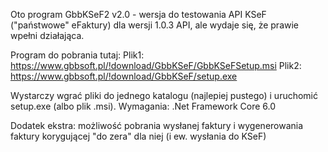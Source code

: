 ﻿Oto program GbbKSeF2 v2.0 - wersja do testowania API KSeF ("państwowe" eFaktury) dla wersji 1.0.3 API, ale wydaje się, że prawie wpełni działająca.

Program do pobrania tutaj:
Plik1: https://www.gbbsoft.pl/!download/GbbKSeF/GbbKSeFSetup.msi
Plik2: https://www.gbbsoft.pl/!download/GbbKSeF/setup.exe

Wystarczy wgrać pliki do jednego katalogu (najlepiej pustego) i uruchomić setup.exe (albo plik .msi).
Wymagania: .Net Framework Core 6.0

Dodatek ekstra: możliwość pobrania wysłanej faktury i wygenerowania faktury korygującej "do zera" dla niej (i ew. wysłania do KSeF)

